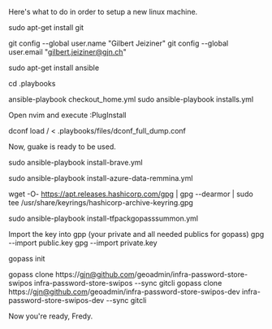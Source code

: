 Here's what to do in order to setup a new linux machine.

sudo apt-get install git

git config --global user.name "Gilbert Jeiziner"
git config --global user.email "gilbert.jeiziner@gjn.ch"

sudo apt-get install ansible

cd .playbooks

ansible-playbook checkout_home.yml
sudo ansible-playbook installs.yml

Open nvim and execute :PlugInstall

dconf load / < .playbooks/files/dconf_full_dump.conf

Now, guake is ready to be used.

sudo ansible-playbook install-brave.yml

sudo ansible-playbook install-azure-data-remmina.yml

wget -O- https://apt.releases.hashicorp.com/gpg | gpg --dearmor | sudo tee /usr/share/keyrings/hashicorp-archive-keyring.gpg

sudo ansible-playbook install-tfpackgopasssummon.yml


Import the key into gpp (your private and all needed publics for gopass)
gpg --import public.key
gpg --import private.key

gopass init

gopass clone https://gjn@github.com/geoadmin/infra-password-store-swipos infra-password-store-swipos --sync gitcli
gopass clone https://gjn@github.com/geoadmin/infra-password-store-swipos-dev infra-password-store-swipos-dev --sync gitcli


Now you're ready, Fredy.
